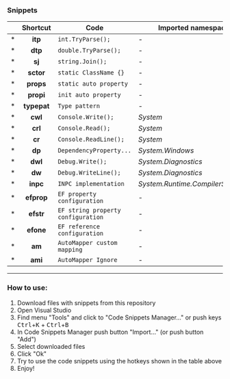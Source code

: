 ### Snippets


|  |Shortcut   |Code                         |Imported namespace  |Filename                                                                                                |
|--|:---------:|-----------------------------|--------------------|--------------------------------------------------------------------------------------------------------|
|\*|**itp**    |```int.TryParse(); ```       |*-*                 |[`int.TryParse.snippet`](https://github.com/DepthRel/DevEnvironment/blob/master/Snippets/int.TryParse.snippet)         |
|\*|**dtp**    |```double.TryParse(); ```    |*-*                 |[`double.TryParse.snippet`](https://github.com/DepthRel/DevEnvironment/blob/master/Snippets/double.TryParse.snippet)   |
|\*|**sj**     |```string.Join(); ```        |*-*                 |[`string.Join.snippet`](https://github.com/DepthRel/DevEnvironment/blob/master/Snippets/string.Join.snippet)           |
|\*|**sctor**  |```static ClassName {} ```   |*-*                 |[`sctor.snippet`](https://github.com/DepthRel/DevEnvironment/blob/master/Snippets/sctor.snippet)                       |
|\*|**props**  |```static auto property ```  |*-*                 |[`props.snippet`](https://github.com/DepthRel/DevEnvironment/blob/master/Snippets/props.snippet)                       |
|\*|**propi**  |```init auto property ```    |*-*                 |[`propi.snippet`](https://github.com/DepthRel/DevEnvironment/blob/master/Snippets/propi.snippet)                       |
|\*|**typepat**|```Type pattern```           |*-*                 |[`typepat.snippet`](https://github.com/DepthRel/DevEnvironment/blob/master/Snippets/typepat.snippet)                   |
|\*|**cwl**    |```Console.Write(); ```      |*System*            |[`Console.Write.snippet`](https://github.com/DepthRel/DevEnvironment/blob/master/Snippets/Console.Write.snippet)       |
|\*|**crl**    |```Console.Read(); ```       |*System*            |[`Console.Read.snippet`](https://github.com/DepthRel/DevEnvironment/blob/master/Snippets/Console.Read.snippet)         |
|\*|**cr**     |```Console.ReadLine(); ```   |*System*            |[`Console.ReadLine.snippet`](https://github.com/DepthRel/DevEnvironment/blob/master/Snippets/Console.ReadLine.snippet) |
|\*|**dp**     |```DependencyProperty... ``` |*System.Windows*    |[`dp.snippet`](https://github.com/DepthRel/DevEnvironment/blob/master/Snippets/dp.snippet)                             |
|\*|**dwl**    |```Debug.Write();```         |*System.Diagnostics*|[`Debug.Write.snippet`](https://github.com/DepthRel/DevEnvironment/blob/master/Snippets/Debug.Write.snippet)           |
|\*|**dw**     |```Debug.WriteLine();```     |*System.Diagnostics*|[`Debug.WriteLine.snippet`](https://github.com/DepthRel/DevEnvironment/blob/master/Snippets/Debug.WriteLine.snippet)   |
|\*|**inpc**   |```INPC implementation```    |*System.Runtime.CompilerServices*|[`inpc.snippet`](https://github.com/DepthRel/DevEnvironment/blob/master/Snippets/inpc.snippet)            |
|\*|**efprop**   |```EF property configuration```    |*-*|[`efprop.snippet`](https://github.com/DepthRel/DevEnvironment/blob/master/Snippets/efprop.snippet)            |
|\*|**efstr**   |```EF string property configuration``` |*-*|[`efstr.snippet`](https://github.com/DepthRel/DevEnvironment/blob/master/Snippets/efstr.snippet)            |
|\*|**efone**   |```EF reference configuration```    |*-*|[`efone.snippet`](https://github.com/DepthRel/DevEnvironment/blob/master/Snippets/efone.snippet)            |
|\*|**am**     |```AutoMapper custom mapping```    |*-*|[`am.snippet`](https://github.com/DepthRel/DevEnvironment/blob/master/Snippets/am.snippet)            |
|\*|**ami**     |```AutoMapper Ignore```    |*-*|[`ami.snippet`](https://github.com/DepthRel/DevEnvironment/blob/master/Snippets/ami.snippet)            |

---
### How to use:
1. Download files with snippets from this repository
2. Open Visual Studio
3. Find menu "Tools" and click to "Code Snippets Manager..." or push keys <kbd>Ctrl</kbd>+<kbd>K</kbd> + <kbd>Ctrl</kbd>+<kbd>B</kbd>
4. In Code Snippets Manager push button "Import..." (or push button "Add")
5. Select downloaded files
6. Click "Ok"
7. Try to use the code snippets using the hotkeys shown in the table above
8. Enjoy!
